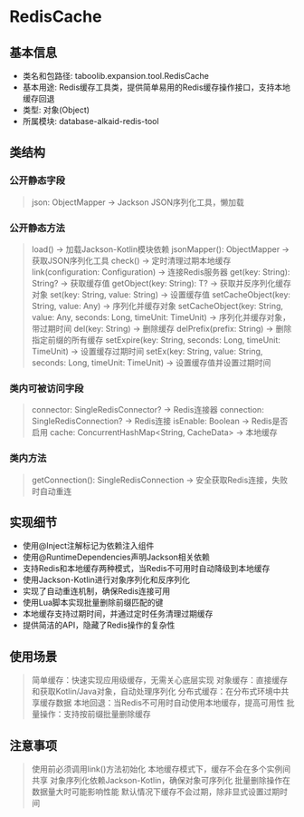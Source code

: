 # RedisCache

## 基本信息
- 类名和包路径: taboolib.expansion.tool.RedisCache
- 基本用途: Redis缓存工具类，提供简单易用的Redis缓存操作接口，支持本地缓存回退
- 类型: 对象(Object)
- 所属模块: database-alkaid-redis-tool

## 类结构

### 公开静态字段
> json: ObjectMapper -> Jackson JSON序列化工具，懒加载

### 公开静态方法
> load() -> 加载Jackson-Kotlin模块依赖
> jsonMapper(): ObjectMapper -> 获取JSON序列化工具
> check() -> 定时清理过期本地缓存
> link(configuration: Configuration) -> 连接Redis服务器
> get(key: String): String? -> 获取缓存值
> getObject<T>(key: String): T? -> 获取并反序列化缓存对象
> set(key: String, value: String) -> 设置缓存值
> setCacheObject(key: String, value: Any) -> 序列化并缓存对象
> setCacheObject(key: String, value: Any, seconds: Long, timeUnit: TimeUnit) -> 序列化并缓存对象，带过期时间
> del(key: String) -> 删除缓存
> delPrefix(prefix: String) -> 删除指定前缀的所有缓存
> setExpire(key: String, seconds: Long, timeUnit: TimeUnit) -> 设置缓存过期时间
> setEx(key: String, value: String, seconds: Long, timeUnit: TimeUnit) -> 设置缓存值并设置过期时间

### 类内可被访问字段
> connector: SingleRedisConnector? -> Redis连接器
> connection: SingleRedisConnection? -> Redis连接
> isEnable: Boolean -> Redis是否启用
> cache: ConcurrentHashMap<String, CacheData> -> 本地缓存

### 类内方法
> getConnection(): SingleRedisConnection -> 安全获取Redis连接，失败时自动重连

## 实现细节
- 使用@Inject注解标记为依赖注入组件
- 使用@RuntimeDependencies声明Jackson相关依赖
- 支持Redis和本地缓存两种模式，当Redis不可用时自动降级到本地缓存
- 使用Jackson-Kotlin进行对象序列化和反序列化
- 实现了自动重连机制，确保Redis连接可用
- 使用Lua脚本实现批量删除前缀匹配的键
- 本地缓存支持过期时间，并通过定时任务清理过期缓存
- 提供简洁的API，隐藏了Redis操作的复杂性

## 使用场景
> 简单缓存：快速实现应用级缓存，无需关心底层实现
> 对象缓存：直接缓存和获取Kotlin/Java对象，自动处理序列化
> 分布式缓存：在分布式环境中共享缓存数据
> 本地回退：当Redis不可用时自动使用本地缓存，提高可用性
> 批量操作：支持按前缀批量删除缓存

## 注意事项
> 使用前必须调用link()方法初始化
> 本地缓存模式下，缓存不会在多个实例间共享
> 对象序列化依赖Jackson-Kotlin，确保对象可序列化
> 批量删除操作在数据量大时可能影响性能
> 默认情况下缓存不会过期，除非显式设置过期时间
